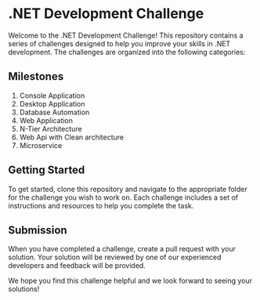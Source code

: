 # .NET Development Challenge
Welcome to the .NET Development Challenge! This repository contains a series of challenges designed to help you improve your skills in .NET development. The challenges are organized into the following categories:

## Milestones
1. Console Application
2. Desktop Application
3. Database Automation
4. Web Application
5. N-Tier Architecture 
6. Web Api with Clean architecture
7. Microservice 

## Getting Started
To get started, clone this repository and navigate to the appropriate folder for the challenge you wish to work on. Each challenge includes a set of instructions and resources to help you complete the task.

## Submission
When you have completed a challenge, create a pull request with your solution. Your solution will be reviewed by one of our experienced developers and feedback will be provided.

We hope you find this challenge helpful and we look forward to seeing your solutions!
